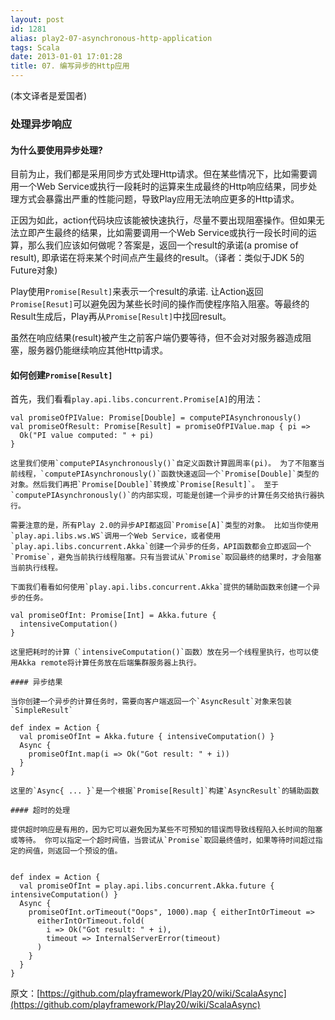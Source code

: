 ```yaml
---
layout: post
id: 1281
alias: play2-07-asynchronous-http-application
tags: Scala
date: 2013-01-01 17:01:28
title: 07. 编写异步的Http应用
---
```


(本文译者是爱国者)

### 处理异步响应

#### 为什么要使用异步处理?

目前为止，我们都是采用同步方式处理Http请求。但在某些情况下，比如需要调用一个Web Service或执行一段耗时的运算来生成最终的Http响应结果，同步处理方式会暴露出严重的性能问题，导致Play应用无法响应更多的Http请求。

正因为如此，action代码块应该能被快速执行，尽量不要出现阻塞操作。但如果无法立即产生最终的结果，比如需要调用一个Web Service或执行一段长时间的运算，那么我们应该如何做呢？答案是，返回一个result的承诺(a promise of result), 即承诺在将来某个时间点产生最终的result。（译者：类似于JDK 5的Future对象)

Play使用`Promise[Result]`来表示一个result的承诺. 让Action返回`Promise[Resut]`可以避免因为某些长时间的操作而使程序陷入阻塞。等最终的Result生成后，Play再从`Promise[Result]`中找回result。

虽然在响应结果(result)被产生之前客户端仍要等待，但不会对对服务器造成阻塞，服务器仍能继续响应其他Http请求。

#### 如何创建`Promise[Result]`

首先，我们看看`play.api.libs.concurrent.Promise[A]`的用法：

    val promiseOfPIValue: Promise[Double] = computePIAsynchronously()
    val promiseOfResult: Promise[Result] = promiseOfPIValue.map { pi =>
      Ok("PI value computed: " + pi)    
    }

    这里我们使用`computePIAsynchronously()`自定义函数计算圆周率(pi)。 为了不阻塞当前线程，`computePIAsynchronously()`函数快速返回一个`Promise[Double]`类型的对象。然后我们再把`Promise[Double]`转换成`Promise[Result]`。 至于`computePIAsynchronously()`的内部实现，可能是创建一个异步的计算任务交给执行器执行。

    需要注意的是，所有Play 2.0的异步API都返回`Promise[A]`类型的对象。 比如当你使用`play.api.libs.ws.WS`调用一个Web Service，或者使用`play.api.libs.concurrent.Akka`创建一个异步的任务，API函数都会立即返回一个`Promise`，避免当前执行线程阻塞。只有当尝试从`Promise`取回最终的结果时，才会阻塞当前执行线程。

    下面我们看看如何使用`play.api.libs.concurrent.Akka`提供的辅助函数来创建一个异步的任务。

    val promiseOfInt: Promise[Int] = Akka.future {
      intensiveComputation()  
    }

    这里把耗时的计算（`intensiveComputation()`函数）放在另一个线程里执行，也可以使用Akka remote将计算任务放在后端集群服务器上执行。

    #### 异步结果

    当你创建一个异步的计算任务时，需要向客户端返回一个`AsyncResult`对象来包装`SimpleResult`

    def index = Action {
      val promiseOfInt = Akka.future { intensiveComputation() }
      Async {
        promiseOfInt.map(i => Ok("Got result: " + i))
      }
    }

    这里的`Async{ ... }`是一个根据`Promise[Result]`构建`AsyncResult`的辅助函数

    #### 超时的处理

    提供超时响应是有用的，因为它可以避免因为某些不可预知的错误而导致线程陷入长时间的阻塞或等待。 你可以指定一个超时阀值，当尝试从`Promise`取回最终值时，如果等待时间超过指定的阀值，则返回一个预设的值。

    
    def index = Action {
      val promiseOfInt = play.api.libs.concurrent.Akka.future { intensiveComputation() }
      Async {
        promiseOfInt.orTimeout("Oops", 1000).map { eitherIntOrTimeout =>
          eitherIntOrTimeout.fold(
            i => Ok("Got result: " + i),
            timeout => InternalServerError(timeout)
          )    
        }  
      }
    }

原文：[https://github.com/playframework/Play20/wiki/ScalaAsync](https://github.com/playframework/Play20/wiki/ScalaAsync)
